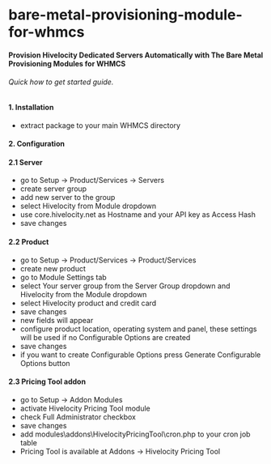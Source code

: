 # bare-metal-provisioning-module-for-whmcs
#### Provision Hivelocity Dedicated Servers Automatically with The Bare Metal Provisioning Modules for WHMCS
###### Quick how to get started guide.
#### 1. Installation
- extract package to your main WHMCS directory
#### 2. Configuration
#### 2.1 Server
- go to Setup → Product/Services → Servers
- create server group
- add new server to the group
- select Hivelocity from Module dropdown
- use core.hivelocity.net as Hostname and your API key as Access Hash
- save changes
#### 2.2 Product
- go to Setup → Product/Services → Product/Services
- create new product
- go to Module Settings tab
- select Your server group from the Server Group dropdown and Hivelocity from the Module
dropdown
- select Hivelocity product and credit card
- save changes
- new fields will appear
- configure product location, operating system and panel, these settings will be used if no
Configurable Options are created
- save changes
- if you want to create Configurable Options press Generate Configurable Options button
#### 2.3 Pricing Tool addon
- go to Setup → Addon Modules
- activate Hivelocity Pricing Tool module
- check Full Administrator checkbox
- save changes
- add modules\addons\HivelocityPricingTool\cron.php to your cron job table
- Pricing Tool is available at Addons → Hivelocity Pricing Tool
